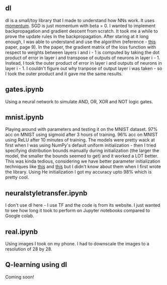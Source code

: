 ## dl

dl is a small/toy library that I made to understand how NNs work. It uses [momentum](https://distill.pub/2017/momentum/). SGD is just momentum with beta = 0. I wanted to implement backpropagation and gradient descent from scratch. It took me a while to prove the update rules in the backpropagation. After staring at it long enough, I was able to understand and use the algorithm (reference - [this](http://www.cs.utoronto.ca/~ilya/pubs/ilya_sutskever_phd_thesis.pdf) paper, page 9). In the paper, the gradient matrix of the loss function with respect to weights between layers i and i - 1 is computed by taking the dot product of error in layer i and transpose of outputs of neurons in layer i - 1. Instead, I took the outer product of error in layer i and outputs of neurons in layer i - 1. I couldn't figure out why tranpose of output layer i was taken - so I took the outer product and it gave me the same results.

## gates.ipynb

Using a neural network to simulate AND, OR, XOR and NOT logic gates.

## mnist.ipynb

Playing around with parameters and testing it on the MNIST dataset. 97% acc on MNIST using sigmoid after 3 hours of training. 96% acc on MNIST using ReLU after 10 minutes of training. The models were pretty wack at first when I was using NumPy's default uniform initialization - then I tried specifying distribution bounds manually during initialization (the larger the model, the smaller the bounds seemed to get) and it worked a LOT better. This was kinda tedious, considering we have better parameter initialization techniques like [this](https://www.deeplearning.ai/ai-notes/initialization/) and [this](https://mmuratarat.github.io/2019-02-25/xavier-glorot-he-weight-init) but I didn't know about them when I first wrote the library. Using He initialization I got my accuracy upto 98% which is pretty cool. 

## neuralstyletransfer.ipynb

I don't use dl here - I use TF and the code is from its website. I just wanted to see how long it took to perform on Jupyter notebooks compared to Google colab. 

## real.ipynb

Using images I took on my phone. I had to downscale the images to a resolution of 28 by 28.

## Q-learning using dl

Coming soon!
